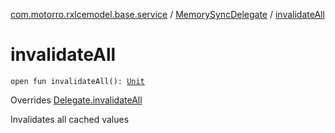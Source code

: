 [com.motorro.rxlcemodel.base.service](../index.md) / [MemorySyncDelegate](index.md) / [invalidateAll](./invalidate-all.md)

# invalidateAll

`open fun invalidateAll(): `[`Unit`](https://kotlinlang.org/api/latest/jvm/stdlib/kotlin/-unit/index.html)

Overrides [Delegate.invalidateAll](../-sync-delegate-cache-service/-delegate/invalidate-all.md)

Invalidates all cached values

